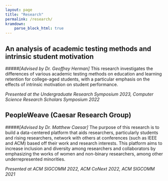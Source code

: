```yaml
---
layout: page
title: "Research"
permalink: /research/
kramdown: 
    parse_block_html: true
---
```


## An analysis of academic testing methods and intrinsic student motivation
#####*[Advised by Dr. Geoffrey Herman]*
This research investigates the differences of various academic testing methods on education and learning retention for college-aged students, with a particular emphasis on the effects of intrinsic motivation on student performance.

*Presented at the Undergraduate Research Symposium 2023, Computer Science Research Scholars Symposium 2022*

## PeopleWeave (Caesar Research Group)
#####*[Advised by Dr. Matthew Caesar]*
The purpose of this research is to build a data-centered platform that aids researchers, particularly students and rising researchers, network with others at conferences (such as IEEE and ACM) based off their work and research interests. This platform aims to increase inclusion and diversity among researchers and collaborators by emphasizing the works of women and non-binary researchers, among other underrepresented minorities.

*Presented at ACM SIGCOMM 2022, ACM CoNext 2022, ACM SIGCOMM 2021*
